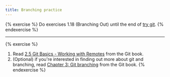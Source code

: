 ```yaml
---
title: Branching practice
---
```


{% exercise %}
Do exercises 1.18 (Branching Out) until the end of [try git](http://try.github.io/levels/1/challenges/18).
{% endexercise %}

<hr>

{% exercise %}
1. Read [2.5 Git Basics - Working with Remotes](http://git-scm.com/book/en/Git-Basics-Working-with-Remotes) from the Git book.
2. (Optional) if you're interested in finding out more about git and branching, read [Chapter 3: Git branching](http://git-scm.com/book/en/Git-Branching) from the Git book.
{% endexercise %}